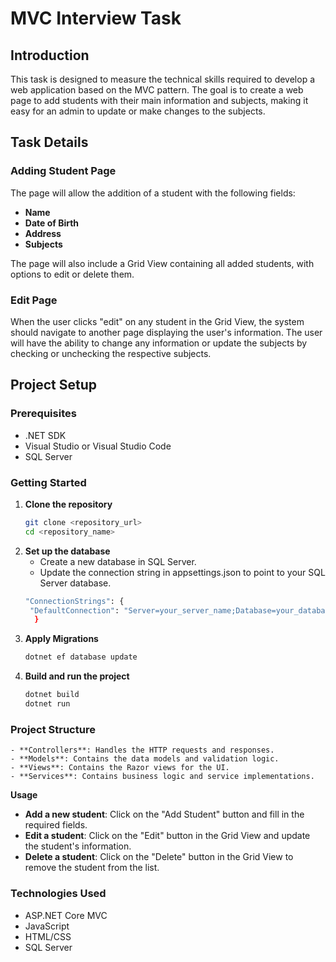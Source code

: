 # MVC Interview Task

## Introduction
This task is designed to measure the technical skills required to develop a web application based on the MVC pattern. The goal is to create a web page to add students with their main information and subjects, making it easy for an admin to update or make changes to the subjects.

## Task Details

### Adding Student Page
The page will allow the addition of a student with the following fields:
- **Name**
- **Date of Birth**
- **Address**
- **Subjects**

The page will also include a Grid View containing all added students, with options to edit or delete them.

### Edit Page
When the user clicks "edit" on any student in the Grid View, the system should navigate to another page displaying the user's information. The user will have the ability to change any information or update the subjects by checking or unchecking the respective subjects.

## Project Setup

### Prerequisites
- .NET SDK
- Visual Studio or Visual Studio Code
- SQL Server

### Getting Started

1. **Clone the repository**
   ```sh
   git clone <repository_url>
   cd <repository_name>
    ```
2. **Set up the database**
   - Create a new database in SQL Server.
   - Update the connection string in appsettings.json to point to your SQL Server database.
    ```sh
    "ConnectionStrings": {
     "DefaultConnection": "Server=your_server_name;Database=your_database_name;User Id=your_username;Password=your_password;"
      }
    ```
 3. **Apply Migrations**
    ```sh
    dotnet ef database update
    ```
4. **Build and run the project**
    ```sh
    dotnet build
    dotnet run
    ```
### Project Structure
    - **Controllers**: Handles the HTTP requests and responses.
    - **Models**: Contains the data models and validation logic.
    - **Views**: Contains the Razor views for the UI.
    - **Services**: Contains business logic and service implementations.
**Usage**
- **Add a new student**: Click on the "Add Student" button and fill in the required fields.
- **Edit a student**: Click on the "Edit" button in the Grid View and update the student's information.
- **Delete a student**: Click on the "Delete" button in the Grid View to remove the student from the list.

### Technologies Used
- ASP.NET Core MVC
- JavaScript
- HTML/CSS
- SQL Server
